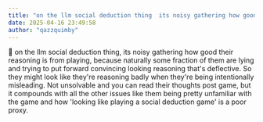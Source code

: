 ```yaml
---
title: "on the llm social deduction thing  its noisy gathering how good their reasoning is"
date: 2025-04-16 23:49:58
author: "qazzquimby"
---
```


💭 on the llm social deduction thing, its noisy gathering how good their reasoning is from playing, because naturally some fraction of them are lying and trying to put forward convincing looking reasoning that's deflective. So they might look like they're reasoning badly when they're being intentionally misleading. 
Not unsolvable and you can read their thoughts post game, but it compounds with all the other issues like them being pretty unfamiliar with the game and how 'looking like playing a social deduction game' is a poor proxy.